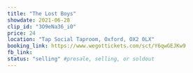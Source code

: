 ```yaml
---
title: "The Lost Boys"
showdate: 2021-06-28
clip_id: "3O9eNa36_i0"
price: 24
location: "Tap Social Taproom, Oxford, OX2 0LX"
booking_link: https://www.wegottickets.com/sct/Y6qwGEJKw9
fb_link:
status: "selling" #presale, selling, or soldout
---
```

